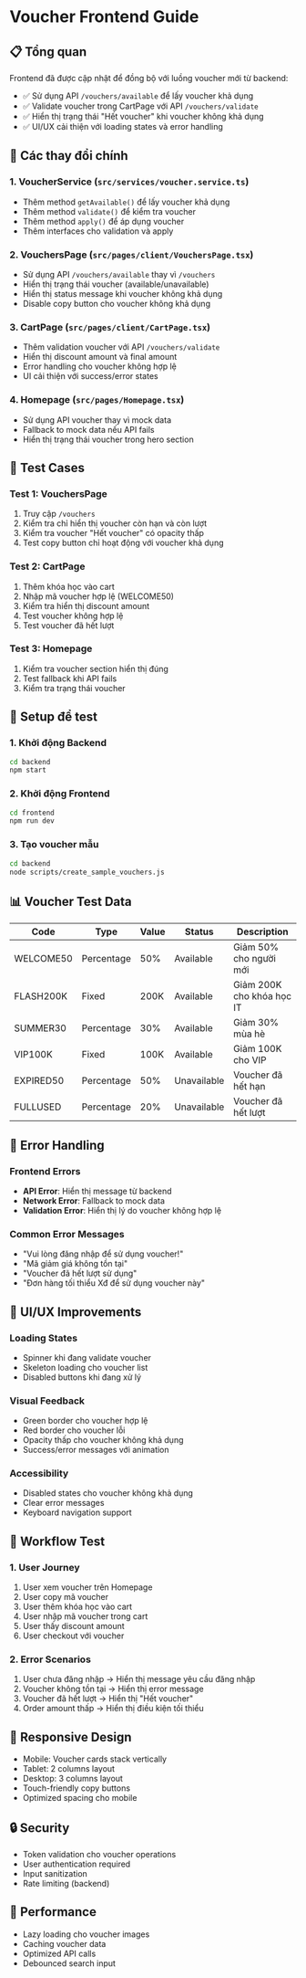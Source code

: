 # Voucher Frontend Guide

## 📋 Tổng quan

Frontend đã được cập nhật để đồng bộ với luồng voucher mới từ backend:
- ✅ Sử dụng API `/vouchers/available` để lấy voucher khả dụng
- ✅ Validate voucher trong CartPage với API `/vouchers/validate`
- ✅ Hiển thị trạng thái "Hết voucher" khi voucher không khả dụng
- ✅ UI/UX cải thiện với loading states và error handling

## 🔄 Các thay đổi chính

### 1. **VoucherService** (`src/services/voucher.service.ts`)
- Thêm method `getAvailable()` để lấy voucher khả dụng
- Thêm method `validate()` để kiểm tra voucher
- Thêm method `apply()` để áp dụng voucher
- Thêm interfaces cho validation và apply

### 2. **VouchersPage** (`src/pages/client/VouchersPage.tsx`)
- Sử dụng API `/vouchers/available` thay vì `/vouchers`
- Hiển thị trạng thái voucher (available/unavailable)
- Hiển thị status message khi voucher không khả dụng
- Disable copy button cho voucher không khả dụng

### 3. **CartPage** (`src/pages/client/CartPage.tsx`)
- Thêm validation voucher với API `/vouchers/validate`
- Hiển thị discount amount và final amount
- Error handling cho voucher không hợp lệ
- UI cải thiện với success/error states

### 4. **Homepage** (`src/pages/Homepage.tsx`)
- Sử dụng API voucher thay vì mock data
- Fallback to mock data nếu API fails
- Hiển thị trạng thái voucher trong hero section

## 🧪 Test Cases

### Test 1: VouchersPage
1. Truy cập `/vouchers`
2. Kiểm tra chỉ hiển thị voucher còn hạn và còn lượt
3. Kiểm tra voucher "Hết voucher" có opacity thấp
4. Test copy button chỉ hoạt động với voucher khả dụng

### Test 2: CartPage
1. Thêm khóa học vào cart
2. Nhập mã voucher hợp lệ (WELCOME50)
3. Kiểm tra hiển thị discount amount
4. Test voucher không hợp lệ
5. Test voucher đã hết lượt

### Test 3: Homepage
1. Kiểm tra voucher section hiển thị đúng
2. Test fallback khi API fails
3. Kiểm tra trạng thái voucher

## 🔧 Setup để test

### 1. Khởi động Backend
```bash
cd backend
npm start
```

### 2. Khởi động Frontend
```bash
cd frontend
npm run dev
```

### 3. Tạo voucher mẫu
```bash
cd backend
node scripts/create_sample_vouchers.js
```

## 📊 Voucher Test Data

| Code | Type | Value | Status | Description |
|------|------|-------|--------|-------------|
| WELCOME50 | Percentage | 50% | Available | Giảm 50% cho người mới |
| FLASH200K | Fixed | 200K | Available | Giảm 200K cho khóa học IT |
| SUMMER30 | Percentage | 30% | Available | Giảm 30% mùa hè |
| VIP100K | Fixed | 100K | Available | Giảm 100K cho VIP |
| EXPIRED50 | Percentage | 50% | Unavailable | Voucher đã hết hạn |
| FULLUSED | Percentage | 20% | Unavailable | Voucher đã hết lượt |

## 🚨 Error Handling

### Frontend Errors
- **API Error**: Hiển thị message từ backend
- **Network Error**: Fallback to mock data
- **Validation Error**: Hiển thị lý do voucher không hợp lệ

### Common Error Messages
- "Vui lòng đăng nhập để sử dụng voucher!"
- "Mã giảm giá không tồn tại"
- "Voucher đã hết lượt sử dụng"
- "Đơn hàng tối thiểu Xđ để sử dụng voucher này"

## 🎨 UI/UX Improvements

### Loading States
- Spinner khi đang validate voucher
- Skeleton loading cho voucher list
- Disabled buttons khi đang xử lý

### Visual Feedback
- Green border cho voucher hợp lệ
- Red border cho voucher lỗi
- Opacity thấp cho voucher không khả dụng
- Success/error messages với animation

### Accessibility
- Disabled states cho voucher không khả dụng
- Clear error messages
- Keyboard navigation support

## 🔄 Workflow Test

### 1. User Journey
1. User xem voucher trên Homepage
2. User copy mã voucher
3. User thêm khóa học vào cart
4. User nhập mã voucher trong cart
5. User thấy discount amount
6. User checkout với voucher

### 2. Error Scenarios
1. User chưa đăng nhập → Hiển thị message yêu cầu đăng nhập
2. Voucher không tồn tại → Hiển thị error message
3. Voucher đã hết lượt → Hiển thị "Hết voucher"
4. Order amount thấp → Hiển thị điều kiện tối thiểu

## 📱 Responsive Design

- Mobile: Voucher cards stack vertically
- Tablet: 2 columns layout
- Desktop: 3 columns layout
- Touch-friendly copy buttons
- Optimized spacing cho mobile

## 🔒 Security

- Token validation cho voucher operations
- User authentication required
- Input sanitization
- Rate limiting (backend)

## 🚀 Performance

- Lazy loading cho voucher images
- Caching voucher data
- Optimized API calls
- Debounced search input 